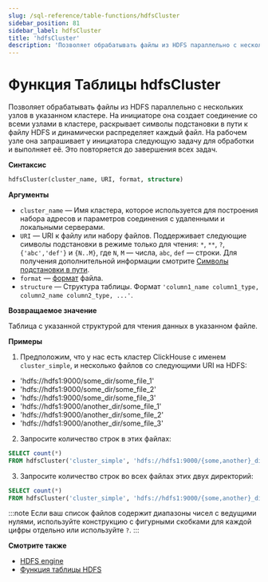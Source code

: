 ```yaml
---
slug: /sql-reference/table-functions/hdfsCluster
sidebar_position: 81
sidebar_label: hdfsCluster
title: 'hdfsCluster'
description: 'Позволяет обрабатывать файлы из HDFS параллельно с нескольких узлов в указанном кластере.'
---
```



# Функция Таблицы hdfsCluster

Позволяет обрабатывать файлы из HDFS параллельно с нескольких узлов в указанном кластере. На инициаторе она создает соединение со всеми узлами в кластере, раскрывает символы подстановки в пути к файлу HDFS и динамически распределяет каждый файл. На рабочем узле она запрашивает у инициатора следующую задачу для обработки и выполняет её. Это повторяется до завершения всех задач.

**Синтаксис**

``` sql
hdfsCluster(cluster_name, URI, format, structure)
```

**Аргументы**

- `cluster_name` — Имя кластера, которое используется для построения набора адресов и параметров соединения с удаленными и локальными серверами.
- `URI` — URI к файлу или набору файлов. Поддерживает следующие символы подстановки в режиме только для чтения: `*`, `**`, `?`, `{'abc','def'}` и `{N..M}`, где `N`, `M` — числа, `abc`, `def` — строки. Для получения дополнительной информации смотрите [Символы подстановки в пути](../../engines/table-engines/integrations/s3.md#wildcards-in-path).
- `format` — [формат](/sql-reference/formats) файла.
- `structure` — Структура таблицы. Формат `'column1_name column1_type, column2_name column2_type, ...'`.

**Возвращаемое значение**

Таблица с указанной структурой для чтения данных в указанном файле.

**Примеры**

1.  Предположим, что у нас есть кластер ClickHouse с именем `cluster_simple`, и несколько файлов со следующими URI на HDFS:

- 'hdfs://hdfs1:9000/some_dir/some_file_1'
- 'hdfs://hdfs1:9000/some_dir/some_file_2'
- 'hdfs://hdfs1:9000/some_dir/some_file_3'
- 'hdfs://hdfs1:9000/another_dir/some_file_1'
- 'hdfs://hdfs1:9000/another_dir/some_file_2'
- 'hdfs://hdfs1:9000/another_dir/some_file_3'

2.  Запросите количество строк в этих файлах:

``` sql
SELECT count(*)
FROM hdfsCluster('cluster_simple', 'hdfs://hdfs1:9000/{some,another}_dir/some_file_{1..3}', 'TSV', 'name String, value UInt32')
```

3.  Запросите количество строк во всех файлах этих двух директорий:

``` sql
SELECT count(*)
FROM hdfsCluster('cluster_simple', 'hdfs://hdfs1:9000/{some,another}_dir/*', 'TSV', 'name String, value UInt32')
```

:::note
Если ваш список файлов содержит диапазоны чисел с ведущими нулями, используйте конструкцию с фигурными скобками для каждой цифры отдельно или используйте `?`.
:::

**Смотрите также**

- [HDFS engine](../../engines/table-engines/integrations/hdfs.md)
- [Функция таблицы HDFS](../../sql-reference/table-functions/hdfs.md)
